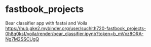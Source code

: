 # fastbook_projects

Bear classifier app with fastai and Voila
https://hub.gke2.mybinder.org/user/suchith720-fastbook_projects-0h8q0ksf/voila/render/bear_classifier.ipynb?token=b_mVxz8ORA-Ng7M2SSCUgQ

